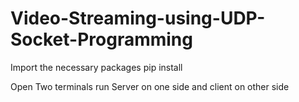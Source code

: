 # Video-Streaming-using-UDP-Socket-Programming

Import the necessary packages
pip install <package-name>

Open Two terminals run Server on one side and client on other side
